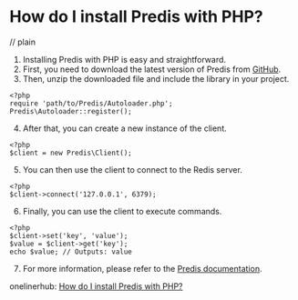 # How do I install Predis with PHP?
// plain

1. Installing Predis with PHP is easy and straightforward.
2. First, you need to download the latest version of Predis from [GitHub](https://github.com/nrk/predis).
3. Then, unzip the downloaded file and include the library in your project.
```
<?php
require 'path/to/Predis/Autoloader.php';
Predis\Autoloader::register();
```
4. After that, you can create a new instance of the client.
```
<?php
$client = new Predis\Client();
```
5. You can then use the client to connect to the Redis server.
```
<?php
$client->connect('127.0.0.1', 6379);
```
6. Finally, you can use the client to execute commands.
```
<?php
$client->set('key', 'value');
$value = $client->get('key');
echo $value; // Outputs: value
```
7. For more information, please refer to the [Predis documentation](https://github.com/nrk/predis/wiki).

onelinerhub: [How do I install Predis with PHP?](https://onelinerhub.com/predis/how-do-i-install-predis-with-php)